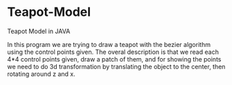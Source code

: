 # Teapot-Model
Teapot Model in JAVA

 In this program we are trying to draw a teapot with the bezier algorithm using the control points given.
The overal description is that we read each 4*4 control points given, draw a patch of them, and for showing the points 
we need to do 3d transformation by translating the object to the center, then rotating around z and x.
